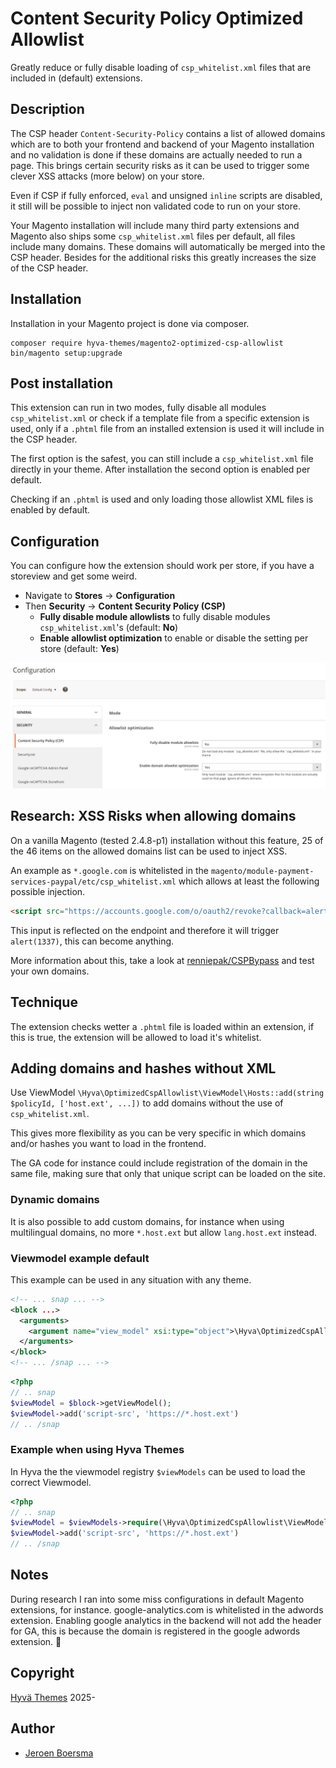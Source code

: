 # Content Security Policy Optimized Allowlist
Greatly reduce or fully disable loading of `csp_whitelist.xml` files that are included in (default) extensions.

## Description
The CSP header `Content-Security-Policy` contains a list of allowed domains which are to both your frontend and backend of your Magento installation and no validation is done if these domains are actually needed to run a page. This brings certain security risks as it can be used to trigger some clever XSS attacks (more below) on your store.

Even if CSP if fully enforced, `eval` and unsigned `inline` scripts are disabled, it still will be possible to inject non validated code to run on your store.

Your Magento installation will include many third party extensions and Magento also ships some `csp_whitelist.xml` files per default, all files include many domains.
These domains will automatically be merged into the CSP header. Besides for the additional risks this greatly increases the size of the CSP header.
## Installation
Installation in your Magento project is done via composer.

```shell
composer require hyva-themes/magento2-optimized-csp-allowlist
bin/magento setup:upgrade
```

## Post installation
This extension can run in two modes, fully disable all modules `csp_whitelist.xml` or check if a template file from a specific extension is used,
only if a `.phtml` file from an installed extension is used it will include in the CSP header.

The first option is the safest, you can still include a `csp_whitelist.xml` file directly in your theme. After installation the second option is enabled per default.

Checking if an `.phtml` is used and only loading those allowlist XML files is enabled by default.
## Configuration
You can configure how the extension should work per store, if you have a storeview and get some weird.

- Navigate to **Stores** -> **Configuration**
- Then **Security** -> **Content Security Policy (CSP)**
  - **Fully disable module allowlists** to fully disable modules `csp_whitelist.xml`'s (default: **No**)
  - **Enable allowlist optimization** to enable or disable the setting per store (default: **Yes**)

![Configuration image](docs/configuration.png)

## Research: XSS Risks when allowing domains
On a vanilla Magento (tested 2.4.8-p1) installation without this feature, 25 of the 46 items on the allowed domains list can be used
to inject XSS.

An example as `*.google.com` is whitelisted in the `magento/module-payment-services-paypal/etc/csp_whitelist.xml` which allows at least the following possible injection.

```html
<script src="https://accounts.google.com/o/oauth2/revoke?callback=alert(1337)"></script>
```

This input is reflected on the endpoint and therefore it will trigger `alert(1337)`, this can become anything.

More information about this, take a look at [renniepak/CSPBypass](https://github.com/renniepak/CSPBypass) and test your own domains.
## Technique
The extension checks wetter a `.phtml` file is loaded within an extension, if this is true, the extension will be allowed to load it's whitelist.
## Adding domains and hashes without XML
Use ViewModel  `\Hyva\OptimizedCspAllowlist\ViewModel\Hosts::add(string $policyId, ['host.ext', ...])` to add domains without the use of `csp_whitelist.xml`.

This gives more flexibility as you can be very specific in which domains and/or hashes you want to load in the frontend.

The GA code for instance could include registration of the domain in the same file, making sure that only that unique script can be loaded on the site.
### Dynamic domains
It is also possible to add custom domains, for instance when using multilingual domains, no more `*.host.ext` but allow `lang.host.ext` instead.
### Viewmodel example default
This example can be used in any situation with any theme.
```xml
<!-- ... snap ... -->
<block ...>
  <arguments>
    <argument name="view_model" xsi:type="object">\Hyva\OptimizedCspAllowlist\ViewModel\Hosts</argument>
  </arguments>
</block>
<!-- ... /snap ... -->
```

```php
<?php
// .. snap
$viewModel = $block->getViewModel();
$viewModel->add('script-src', 'https://*.host.ext')
// .. /snap
```

### Example when using Hyva Themes
In Hyva the the viewmodel registry `$viewModels` can be used to load the correct Viewmodel.

```php
<?php
// .. snap
$viewModel = $viewModels->require(\Hyva\OptimizedCspAllowlist\ViewModel\Hosts::class);
$viewModel->add('script-src', 'https://*.host.ext')
// .. /snap
```


## Notes
During research I ran into some miss configurations in default Magento extensions, for instance. google-analytics.com is whitelisted in the adwords extension.
Enabling google analytics in the backend will not add the header for GA, this is because the domain is registered in the google adwords extension. 🤷

## Copyright
[Hyvä Themes](https://hyva.io/) 2025-
## Author
- [Jeroen Boersma](https://www.github.com/JeroenBoersma)
